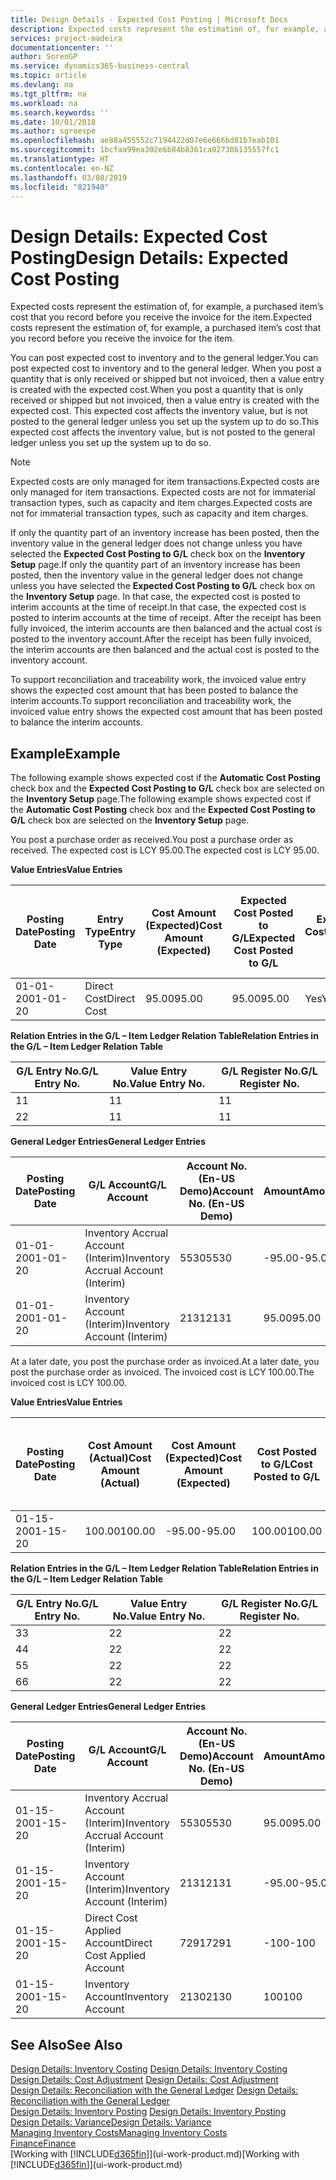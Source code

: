```yaml
---
title: Design Details - Expected Cost Posting | Microsoft Docs
description: Expected costs represent the estimation of, for example, a purchased item’s cost that you record before you receive the invoice for the item.
services: project-madeira
documentationcenter: ''
author: SorenGP
ms.service: dynamics365-business-central
ms.topic: article
ms.devlang: na
ms.tgt_pltfrm: na
ms.workload: na
ms.search.keywords: ''
ms.date: 10/01/2018
ms.author: sgroespe
ms.openlocfilehash: ae88a455552c7194422d07e6e666bd81b7eab101
ms.sourcegitcommit: 1bcfaa99ea302e6b84b8361ca02730b135557fc1
ms.translationtype: HT
ms.contentlocale: en-NZ
ms.lasthandoff: 03/08/2019
ms.locfileid: "821940"
---
```

# <a name="design-details-expected-cost-posting"></a><span data-ttu-id="a4a47-103">Design Details: Expected Cost Posting</span><span class="sxs-lookup"><span data-stu-id="a4a47-103">Design Details: Expected Cost Posting</span></span>
<span data-ttu-id="a4a47-104">Expected costs represent the estimation of, for example, a purchased item’s cost that you record before you receive the invoice for the item.</span><span class="sxs-lookup"><span data-stu-id="a4a47-104">Expected costs represent the estimation of, for example, a purchased item’s cost that you record before you receive the invoice for the item.</span></span>  

 <span data-ttu-id="a4a47-105">You can post expected cost to inventory and to the general ledger.</span><span class="sxs-lookup"><span data-stu-id="a4a47-105">You can post expected cost to inventory and to the general ledger.</span></span> <span data-ttu-id="a4a47-106">When you post a quantity that is only received or shipped but not invoiced, then a value entry is created with the expected cost.</span><span class="sxs-lookup"><span data-stu-id="a4a47-106">When you post a quantity that is only received or shipped but not invoiced, then a value entry is created with the expected cost.</span></span> <span data-ttu-id="a4a47-107">This expected cost affects the inventory value, but is not posted to the general ledger unless you set up the system up to do so.</span><span class="sxs-lookup"><span data-stu-id="a4a47-107">This expected cost affects the inventory value, but is not posted to the general ledger unless you set up the system up to do so.</span></span>  

> [!NOTE]  
>  <span data-ttu-id="a4a47-108">Expected costs are only managed for item transactions.</span><span class="sxs-lookup"><span data-stu-id="a4a47-108">Expected costs are only managed for item transactions.</span></span> <span data-ttu-id="a4a47-109">Expected costs are not for immaterial transaction types, such as capacity and item charges.</span><span class="sxs-lookup"><span data-stu-id="a4a47-109">Expected costs are not for immaterial transaction types, such as capacity and item charges.</span></span>  

 <span data-ttu-id="a4a47-110">If only the quantity part of an inventory increase has been posted, then the inventory value in the general ledger does not change unless you have selected the **Expected Cost Posting to G/L** check box on the **Inventory Setup** page.</span><span class="sxs-lookup"><span data-stu-id="a4a47-110">If only the quantity part of an inventory increase has been posted, then the inventory value in the general ledger does not change unless you have selected the **Expected Cost Posting to G/L** check box on the **Inventory Setup** page.</span></span> <span data-ttu-id="a4a47-111">In that case, the expected cost is posted to interim accounts at the time of receipt.</span><span class="sxs-lookup"><span data-stu-id="a4a47-111">In that case, the expected cost is posted to interim accounts at the time of receipt.</span></span> <span data-ttu-id="a4a47-112">After the receipt has been fully invoiced, the interim accounts are then balanced and the actual cost is posted to the inventory account.</span><span class="sxs-lookup"><span data-stu-id="a4a47-112">After the receipt has been fully invoiced, the interim accounts are then balanced and the actual cost is posted to the inventory account.</span></span>  

 <span data-ttu-id="a4a47-113">To support reconciliation and traceability work, the invoiced value entry shows the expected cost amount that has been posted to balance the interim accounts.</span><span class="sxs-lookup"><span data-stu-id="a4a47-113">To support reconciliation and traceability work, the invoiced value entry shows the expected cost amount that has been posted to balance the interim accounts.</span></span>  

## <a name="example"></a><span data-ttu-id="a4a47-114">Example</span><span class="sxs-lookup"><span data-stu-id="a4a47-114">Example</span></span>  
 <span data-ttu-id="a4a47-115">The following example shows expected cost if the **Automatic Cost Posting** check box and the **Expected Cost Posting to G/L** check box are selected on the **Inventory Setup** page.</span><span class="sxs-lookup"><span data-stu-id="a4a47-115">The following example shows expected cost if the **Automatic Cost Posting** check box and the **Expected Cost Posting to G/L** check box are selected on the **Inventory Setup** page.</span></span>  

 <span data-ttu-id="a4a47-116">You post a purchase order as received.</span><span class="sxs-lookup"><span data-stu-id="a4a47-116">You post a purchase order as received.</span></span> <span data-ttu-id="a4a47-117">The expected cost is LCY 95.00.</span><span class="sxs-lookup"><span data-stu-id="a4a47-117">The expected cost is LCY 95.00.</span></span>  

 <span data-ttu-id="a4a47-118">**Value Entries**</span><span class="sxs-lookup"><span data-stu-id="a4a47-118">**Value Entries**</span></span>  

|<span data-ttu-id="a4a47-119">Posting Date</span><span class="sxs-lookup"><span data-stu-id="a4a47-119">Posting Date</span></span>|<span data-ttu-id="a4a47-120">Entry Type</span><span class="sxs-lookup"><span data-stu-id="a4a47-120">Entry Type</span></span>|<span data-ttu-id="a4a47-121">Cost Amount (Expected)</span><span class="sxs-lookup"><span data-stu-id="a4a47-121">Cost Amount (Expected)</span></span>|<span data-ttu-id="a4a47-122">Expected Cost Posted to G/L</span><span class="sxs-lookup"><span data-stu-id="a4a47-122">Expected Cost Posted to G/L</span></span>|<span data-ttu-id="a4a47-123">Expected Cost</span><span class="sxs-lookup"><span data-stu-id="a4a47-123">Expected Cost</span></span>|<span data-ttu-id="a4a47-124">Item Ledger Entry No.</span><span class="sxs-lookup"><span data-stu-id="a4a47-124">Item Ledger Entry No.</span></span>|<span data-ttu-id="a4a47-125">Entry No.</span><span class="sxs-lookup"><span data-stu-id="a4a47-125">Entry No.</span></span>|  
|------------------|----------------|------------------------------|----------------------------------|-------------------|---------------------------|---------------|  
|<span data-ttu-id="a4a47-126">01-01-20</span><span class="sxs-lookup"><span data-stu-id="a4a47-126">01-01-20</span></span>|<span data-ttu-id="a4a47-127">Direct Cost</span><span class="sxs-lookup"><span data-stu-id="a4a47-127">Direct Cost</span></span>|<span data-ttu-id="a4a47-128">95.00</span><span class="sxs-lookup"><span data-stu-id="a4a47-128">95.00</span></span>|<span data-ttu-id="a4a47-129">95.00</span><span class="sxs-lookup"><span data-stu-id="a4a47-129">95.00</span></span>|<span data-ttu-id="a4a47-130">Yes</span><span class="sxs-lookup"><span data-stu-id="a4a47-130">Yes</span></span>|<span data-ttu-id="a4a47-131">1</span><span class="sxs-lookup"><span data-stu-id="a4a47-131">1</span></span>|<span data-ttu-id="a4a47-132">1</span><span class="sxs-lookup"><span data-stu-id="a4a47-132">1</span></span>|  

 <span data-ttu-id="a4a47-133">**Relation Entries in the G/L – Item Ledger Relation Table**</span><span class="sxs-lookup"><span data-stu-id="a4a47-133">**Relation Entries in the G/L – Item Ledger Relation Table**</span></span>  

|<span data-ttu-id="a4a47-134">G/L Entry No.</span><span class="sxs-lookup"><span data-stu-id="a4a47-134">G/L Entry No.</span></span>|<span data-ttu-id="a4a47-135">Value Entry No.</span><span class="sxs-lookup"><span data-stu-id="a4a47-135">Value Entry No.</span></span>|<span data-ttu-id="a4a47-136">G/L Register No.</span><span class="sxs-lookup"><span data-stu-id="a4a47-136">G/L Register No.</span></span>|  
|--------------------|---------------------|-----------------------|  
|<span data-ttu-id="a4a47-137">1</span><span class="sxs-lookup"><span data-stu-id="a4a47-137">1</span></span>|<span data-ttu-id="a4a47-138">1</span><span class="sxs-lookup"><span data-stu-id="a4a47-138">1</span></span>|<span data-ttu-id="a4a47-139">1</span><span class="sxs-lookup"><span data-stu-id="a4a47-139">1</span></span>|  
|<span data-ttu-id="a4a47-140">2</span><span class="sxs-lookup"><span data-stu-id="a4a47-140">2</span></span>|<span data-ttu-id="a4a47-141">1</span><span class="sxs-lookup"><span data-stu-id="a4a47-141">1</span></span>|<span data-ttu-id="a4a47-142">1</span><span class="sxs-lookup"><span data-stu-id="a4a47-142">1</span></span>|  

 <span data-ttu-id="a4a47-143">**General Ledger Entries**</span><span class="sxs-lookup"><span data-stu-id="a4a47-143">**General Ledger Entries**</span></span>  

|<span data-ttu-id="a4a47-144">Posting Date</span><span class="sxs-lookup"><span data-stu-id="a4a47-144">Posting Date</span></span>|<span data-ttu-id="a4a47-145">G/L Account</span><span class="sxs-lookup"><span data-stu-id="a4a47-145">G/L Account</span></span>|<span data-ttu-id="a4a47-146">Account No. (En-US Demo)</span><span class="sxs-lookup"><span data-stu-id="a4a47-146">Account No. (En-US Demo)</span></span>|<span data-ttu-id="a4a47-147">Amount</span><span class="sxs-lookup"><span data-stu-id="a4a47-147">Amount</span></span>|<span data-ttu-id="a4a47-148">Entry No.</span><span class="sxs-lookup"><span data-stu-id="a4a47-148">Entry No.</span></span>|  
|------------------|------------------|---------------------------------|------------|---------------|  
|<span data-ttu-id="a4a47-149">01-01-20</span><span class="sxs-lookup"><span data-stu-id="a4a47-149">01-01-20</span></span>|<span data-ttu-id="a4a47-150">Inventory Accrual Account (Interim)</span><span class="sxs-lookup"><span data-stu-id="a4a47-150">Inventory Accrual Account (Interim)</span></span>|<span data-ttu-id="a4a47-151">5530</span><span class="sxs-lookup"><span data-stu-id="a4a47-151">5530</span></span>|<span data-ttu-id="a4a47-152">-95.00</span><span class="sxs-lookup"><span data-stu-id="a4a47-152">-95.00</span></span>|<span data-ttu-id="a4a47-153">2</span><span class="sxs-lookup"><span data-stu-id="a4a47-153">2</span></span>|  
|<span data-ttu-id="a4a47-154">01-01-20</span><span class="sxs-lookup"><span data-stu-id="a4a47-154">01-01-20</span></span>|<span data-ttu-id="a4a47-155">Inventory Account (Interim)</span><span class="sxs-lookup"><span data-stu-id="a4a47-155">Inventory Account (Interim)</span></span>|<span data-ttu-id="a4a47-156">2131</span><span class="sxs-lookup"><span data-stu-id="a4a47-156">2131</span></span>|<span data-ttu-id="a4a47-157">95.00</span><span class="sxs-lookup"><span data-stu-id="a4a47-157">95.00</span></span>|<span data-ttu-id="a4a47-158">1</span><span class="sxs-lookup"><span data-stu-id="a4a47-158">1</span></span>|  

 <span data-ttu-id="a4a47-159">At a later date, you post the purchase order as invoiced.</span><span class="sxs-lookup"><span data-stu-id="a4a47-159">At a later date, you post the purchase order as invoiced.</span></span> <span data-ttu-id="a4a47-160">The invoiced cost is LCY 100.00.</span><span class="sxs-lookup"><span data-stu-id="a4a47-160">The invoiced cost is LCY 100.00.</span></span>  

 <span data-ttu-id="a4a47-161">**Value Entries**</span><span class="sxs-lookup"><span data-stu-id="a4a47-161">**Value Entries**</span></span>  

|<span data-ttu-id="a4a47-162">Posting Date</span><span class="sxs-lookup"><span data-stu-id="a4a47-162">Posting Date</span></span>|<span data-ttu-id="a4a47-163">Cost Amount (Actual)</span><span class="sxs-lookup"><span data-stu-id="a4a47-163">Cost Amount (Actual)</span></span>|<span data-ttu-id="a4a47-164">Cost Amount (Expected)</span><span class="sxs-lookup"><span data-stu-id="a4a47-164">Cost Amount (Expected)</span></span>|<span data-ttu-id="a4a47-165">Cost Posted to G/L</span><span class="sxs-lookup"><span data-stu-id="a4a47-165">Cost Posted to G/L</span></span>|<span data-ttu-id="a4a47-166">Expected Cost</span><span class="sxs-lookup"><span data-stu-id="a4a47-166">Expected Cost</span></span>|<span data-ttu-id="a4a47-167">Item Ledger Entry No.</span><span class="sxs-lookup"><span data-stu-id="a4a47-167">Item Ledger Entry No.</span></span>|<span data-ttu-id="a4a47-168">Entry No.</span><span class="sxs-lookup"><span data-stu-id="a4a47-168">Entry No.</span></span>|  
|------------------|----------------------------|------------------------------|-------------------------|-------------------|---------------------------|---------------|  
|<span data-ttu-id="a4a47-169">01-15-20</span><span class="sxs-lookup"><span data-stu-id="a4a47-169">01-15-20</span></span>|<span data-ttu-id="a4a47-170">100.00</span><span class="sxs-lookup"><span data-stu-id="a4a47-170">100.00</span></span>|<span data-ttu-id="a4a47-171">-95.00</span><span class="sxs-lookup"><span data-stu-id="a4a47-171">-95.00</span></span>|<span data-ttu-id="a4a47-172">100.00</span><span class="sxs-lookup"><span data-stu-id="a4a47-172">100.00</span></span>|<span data-ttu-id="a4a47-173">No</span><span class="sxs-lookup"><span data-stu-id="a4a47-173">No</span></span>|<span data-ttu-id="a4a47-174">1</span><span class="sxs-lookup"><span data-stu-id="a4a47-174">1</span></span>|<span data-ttu-id="a4a47-175">2</span><span class="sxs-lookup"><span data-stu-id="a4a47-175">2</span></span>|  

 <span data-ttu-id="a4a47-176">**Relation Entries in the G/L – Item Ledger Relation Table**</span><span class="sxs-lookup"><span data-stu-id="a4a47-176">**Relation Entries in the G/L – Item Ledger Relation Table**</span></span>  

|<span data-ttu-id="a4a47-177">G/L Entry No.</span><span class="sxs-lookup"><span data-stu-id="a4a47-177">G/L Entry No.</span></span>|<span data-ttu-id="a4a47-178">Value Entry No.</span><span class="sxs-lookup"><span data-stu-id="a4a47-178">Value Entry No.</span></span>|<span data-ttu-id="a4a47-179">G/L Register No.</span><span class="sxs-lookup"><span data-stu-id="a4a47-179">G/L Register No.</span></span>|  
|--------------------|---------------------|-----------------------|  
|<span data-ttu-id="a4a47-180">3</span><span class="sxs-lookup"><span data-stu-id="a4a47-180">3</span></span>|<span data-ttu-id="a4a47-181">2</span><span class="sxs-lookup"><span data-stu-id="a4a47-181">2</span></span>|<span data-ttu-id="a4a47-182">2</span><span class="sxs-lookup"><span data-stu-id="a4a47-182">2</span></span>|  
|<span data-ttu-id="a4a47-183">4</span><span class="sxs-lookup"><span data-stu-id="a4a47-183">4</span></span>|<span data-ttu-id="a4a47-184">2</span><span class="sxs-lookup"><span data-stu-id="a4a47-184">2</span></span>|<span data-ttu-id="a4a47-185">2</span><span class="sxs-lookup"><span data-stu-id="a4a47-185">2</span></span>|  
|<span data-ttu-id="a4a47-186">5</span><span class="sxs-lookup"><span data-stu-id="a4a47-186">5</span></span>|<span data-ttu-id="a4a47-187">2</span><span class="sxs-lookup"><span data-stu-id="a4a47-187">2</span></span>|<span data-ttu-id="a4a47-188">2</span><span class="sxs-lookup"><span data-stu-id="a4a47-188">2</span></span>|  
|<span data-ttu-id="a4a47-189">6</span><span class="sxs-lookup"><span data-stu-id="a4a47-189">6</span></span>|<span data-ttu-id="a4a47-190">2</span><span class="sxs-lookup"><span data-stu-id="a4a47-190">2</span></span>|<span data-ttu-id="a4a47-191">2</span><span class="sxs-lookup"><span data-stu-id="a4a47-191">2</span></span>|  

 <span data-ttu-id="a4a47-192">**General Ledger Entries**</span><span class="sxs-lookup"><span data-stu-id="a4a47-192">**General Ledger Entries**</span></span>  

|<span data-ttu-id="a4a47-193">Posting Date</span><span class="sxs-lookup"><span data-stu-id="a4a47-193">Posting Date</span></span>|<span data-ttu-id="a4a47-194">G/L Account</span><span class="sxs-lookup"><span data-stu-id="a4a47-194">G/L Account</span></span>|<span data-ttu-id="a4a47-195">Account No. (En-US Demo)</span><span class="sxs-lookup"><span data-stu-id="a4a47-195">Account No. (En-US Demo)</span></span>|<span data-ttu-id="a4a47-196">Amount</span><span class="sxs-lookup"><span data-stu-id="a4a47-196">Amount</span></span>|<span data-ttu-id="a4a47-197">Entry No.</span><span class="sxs-lookup"><span data-stu-id="a4a47-197">Entry No.</span></span>|  
|------------------|------------------|---------------------------------|------------|---------------|  
|<span data-ttu-id="a4a47-198">01-15-20</span><span class="sxs-lookup"><span data-stu-id="a4a47-198">01-15-20</span></span>|<span data-ttu-id="a4a47-199">Inventory Accrual Account (Interim)</span><span class="sxs-lookup"><span data-stu-id="a4a47-199">Inventory Accrual Account (Interim)</span></span>|<span data-ttu-id="a4a47-200">5530</span><span class="sxs-lookup"><span data-stu-id="a4a47-200">5530</span></span>|<span data-ttu-id="a4a47-201">95.00</span><span class="sxs-lookup"><span data-stu-id="a4a47-201">95.00</span></span>|<span data-ttu-id="a4a47-202">4</span><span class="sxs-lookup"><span data-stu-id="a4a47-202">4</span></span>|  
|<span data-ttu-id="a4a47-203">01-15-20</span><span class="sxs-lookup"><span data-stu-id="a4a47-203">01-15-20</span></span>|<span data-ttu-id="a4a47-204">Inventory Account (Interim)</span><span class="sxs-lookup"><span data-stu-id="a4a47-204">Inventory Account (Interim)</span></span>|<span data-ttu-id="a4a47-205">2131</span><span class="sxs-lookup"><span data-stu-id="a4a47-205">2131</span></span>|<span data-ttu-id="a4a47-206">-95.00</span><span class="sxs-lookup"><span data-stu-id="a4a47-206">-95.00</span></span>|<span data-ttu-id="a4a47-207">3</span><span class="sxs-lookup"><span data-stu-id="a4a47-207">3</span></span>|  
|<span data-ttu-id="a4a47-208">01-15-20</span><span class="sxs-lookup"><span data-stu-id="a4a47-208">01-15-20</span></span>|<span data-ttu-id="a4a47-209">Direct Cost Applied Account</span><span class="sxs-lookup"><span data-stu-id="a4a47-209">Direct Cost Applied Account</span></span>|<span data-ttu-id="a4a47-210">7291</span><span class="sxs-lookup"><span data-stu-id="a4a47-210">7291</span></span>|<span data-ttu-id="a4a47-211">-100</span><span class="sxs-lookup"><span data-stu-id="a4a47-211">-100</span></span>|<span data-ttu-id="a4a47-212">6</span><span class="sxs-lookup"><span data-stu-id="a4a47-212">6</span></span>|  
|<span data-ttu-id="a4a47-213">01-15-20</span><span class="sxs-lookup"><span data-stu-id="a4a47-213">01-15-20</span></span>|<span data-ttu-id="a4a47-214">Inventory Account</span><span class="sxs-lookup"><span data-stu-id="a4a47-214">Inventory Account</span></span>|<span data-ttu-id="a4a47-215">2130</span><span class="sxs-lookup"><span data-stu-id="a4a47-215">2130</span></span>|<span data-ttu-id="a4a47-216">100</span><span class="sxs-lookup"><span data-stu-id="a4a47-216">100</span></span>|<span data-ttu-id="a4a47-217">5</span><span class="sxs-lookup"><span data-stu-id="a4a47-217">5</span></span>|  

## <a name="see-also"></a><span data-ttu-id="a4a47-218">See Also</span><span class="sxs-lookup"><span data-stu-id="a4a47-218">See Also</span></span>
 <span data-ttu-id="a4a47-219">[Design Details: Inventory Costing](design-details-inventory-costing.md) </span><span class="sxs-lookup"><span data-stu-id="a4a47-219">[Design Details: Inventory Costing](design-details-inventory-costing.md) </span></span>  
 <span data-ttu-id="a4a47-220">[Design Details: Cost Adjustment](design-details-cost-adjustment.md) </span><span class="sxs-lookup"><span data-stu-id="a4a47-220">[Design Details: Cost Adjustment](design-details-cost-adjustment.md) </span></span>  
 <span data-ttu-id="a4a47-221">[Design Details: Reconciliation with the General Ledger](design-details-reconciliation-with-the-general-ledger.md) </span><span class="sxs-lookup"><span data-stu-id="a4a47-221">[Design Details: Reconciliation with the General Ledger](design-details-reconciliation-with-the-general-ledger.md) </span></span>  
 <span data-ttu-id="a4a47-222">[Design Details: Inventory Posting](design-details-inventory-posting.md) </span><span class="sxs-lookup"><span data-stu-id="a4a47-222">[Design Details: Inventory Posting](design-details-inventory-posting.md) </span></span>  
 [<span data-ttu-id="a4a47-223">Design Details: Variance</span><span class="sxs-lookup"><span data-stu-id="a4a47-223">Design Details: Variance</span></span>](design-details-variance.md)  
 [<span data-ttu-id="a4a47-224">Managing Inventory Costs</span><span class="sxs-lookup"><span data-stu-id="a4a47-224">Managing Inventory Costs</span></span>](finance-manage-inventory-costs.md)  
 [<span data-ttu-id="a4a47-225">Finance</span><span class="sxs-lookup"><span data-stu-id="a4a47-225">Finance</span></span>](finance.md)  
 <span data-ttu-id="a4a47-226">[Working with [!INCLUDE[d365fin](includes/d365fin_md.md)]](ui-work-product.md)</span><span class="sxs-lookup"><span data-stu-id="a4a47-226">[Working with [!INCLUDE[d365fin](includes/d365fin_md.md)]](ui-work-product.md)</span></span>
